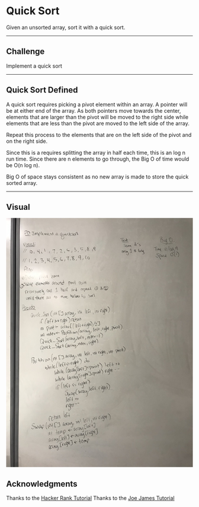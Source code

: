 # Quick Sort
Given an unsorted array, sort it with a quick sort.

---
## Challenge
Implement a quick sort

---
## Quick Sort Defined
A quick sort requires picking a pivot element within an array.  A pointer will 
be at either end of the array.  As both pointers move towards the center, elements 
that are larger than the pivot will be moved to the right side while elements that 
are less than the pivot are moved to the left side of the array.

Repeat this process to the elements that are on the left side of the pivot and on 
the right side.

Since this is a requires splitting the array in half each time, this is an log n 
run time.  Since there are n elements to go through, the Big O of time would be 
O(n log n).

Big O of space stays consistent as no new array is made to store the quick sorted 
array.

---
## Visual
![Quick Sort](/assets/quickSort.jpeg)

## Acknowledgments
Thanks to the [Hacker Rank Tutorial](https://www.youtube.com/watch?v=SLauY6PpjW4)
Thanks to the [Joe James Tutorial](https://www.youtube.com/watch?v=SLauY6PpjW4)

